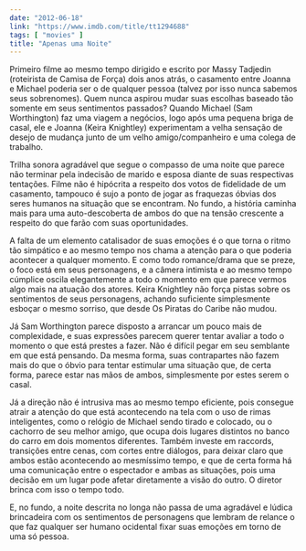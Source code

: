 ```yaml
---
date: "2012-06-18"
link: "https://www.imdb.com/title/tt1294688"
tags: [ "movies" ]
title: "Apenas uma Noite"
---
```

Primeiro filme ao mesmo tempo dirigido e escrito por Massy Tadjedin (roteirista de Camisa de Força) dois anos atrás, o casamento entre Joanna e Michael poderia ser o de qualquer pessoa (talvez por isso nunca sabemos seus sobrenomes). Quem nunca aspirou mudar suas escolhas baseado tão somente em seus sentimentos passados? Quando Michael (Sam Worthington) faz uma viagem a negócios, logo após uma pequena briga de casal, ele e Joanna (Keira Knightley) experimentam a velha sensação de desejo de mudança junto de um velho amigo/companheiro e uma colega de trabalho.

Trilha sonora agradável que segue o compasso de uma noite que parece não terminar pela indecisão de marido e esposa diante de suas respectivas tentações. Filme não é hipócrita a respeito dos votos de fidelidade de um casamento, tampouco é sujo a ponto de jogar as fraquezas óbvias dos seres humanos na situação que se encontram. No fundo, a história caminha mais para uma auto-descoberta de ambos do que na tensão crescente a respeito do que farão com suas oportunidades.

A falta de um elemento catalisador de suas emoções é o que torna o ritmo tão simpático e ao mesmo tempo nos chama a atenção para o que poderia acontecer a qualquer momento. E como todo romance/drama que se preze, o foco está em seus personagens, e a câmera intimista e ao mesmo tempo cúmplice oscila elegantemente a todo o momento em que parece vermos algo mais na atuação dos atores. Keira Knightley não força pistas sobre os sentimentos de seus personagens, achando suficiente simplesmente esboçar o mesmo sorriso, que desde Os Piratas do Caribe não mudou.

Já Sam Worthington parece disposto a arrancar um pouco mais de complexidade, e suas expressões parecem querer tentar avaliar a todo o momento o que está prestes a fazer. Não é difícil pegar em seu semblante em que está pensando. Da mesma forma, suas contrapartes não fazem mais do que o óbvio para tentar estimular uma situação que, de certa forma, parece estar nas mãos de ambos, simplesmente por estes serem o casal.

Já a direção não é intrusiva mas ao mesmo tempo eficiente, pois consegue atrair a atenção do que está acontecendo na tela com o uso de rimas inteligentes, como o relógio de Michael sendo tirado e colocado, ou o cachorro de seu melhor amigo, que ocupa dois lugares distintos no banco do carro em dois momentos diferentes. Também investe em raccords, transições entre cenas, com cortes entre diálogos, para deixar claro que ambos estão acontecendo ao mesmíssimo tempo, e que de certa forma há uma comunicação entre o espectador e ambas as situações, pois uma decisão em um lugar pode afetar diretamente a visão do outro. O diretor brinca com isso o tempo todo.

E, no fundo, a noite descrita no longa não passa de uma agradável e lúdica brincadeira com os sentimentos de personagens que lembram de relance o que faz qualquer ser humano ocidental fixar suas emoções em torno de uma só pessoa.

